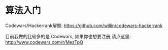 # 算法入门

Codewars/Hackerrank解题: <https://github.com/willin/codewars-hackerrank>

目前我做的比较多的是 Codewars, 如果你也想要注册,请点这里: <http://www.codewars.com/r/MezTpQ>
